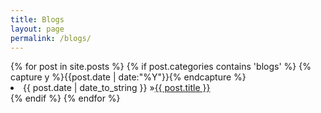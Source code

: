 ```yaml
---
title: Blogs
layout: page
permalink: /blogs/
---
```


<div class="blogs">
    {% for post in site.posts %}
        {% if post.categories contains 'blogs' %}
            {% capture y %}{{post.date | date:"%Y"}}{% endcapture %}
        <li><span>{{ post.date | date_to_string }} &raquo;</span><a href="{{ post.url }}">{{ post.title }}</a></li>
        {% endif %}
    {% endfor %}
</div>
